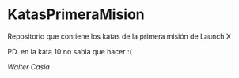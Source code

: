 # KatasPrimeraMision
Repositorio que contiene los katas de la primera misión de Launch X


PD. en la kata 10 no sabia que hacer :(


*Walter Casia*
